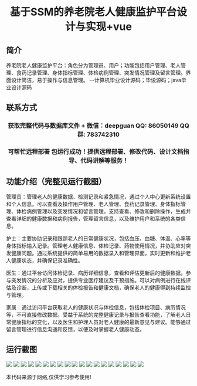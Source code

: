 <p><h1 align="center">基于SSM的养老院老人健康监护平台设计与实现+vue</h1></p>

## 简介
养老院老人健康监护平台：角色分为管理员、用户；功能包括用户管理、老人管理、食药记录管理、身体指标管理、体检病例管理、突发情况管理及留言管理。界面设计简洁，易于操作与信息管理。    --计算机毕业设计源码；毕设源码；java毕业设计源码


## 联系方式
<p><h3 align="center">获取完整代码与数据库文件 + 微信：deepguan QQ: 86050149 QQ群: 783742310</h3></p>
<p><h3 align="center">可帮忙远程部署 包运行成功！提供远程部署、修改代码、设计文档指导、代码讲解等服务！</h3></p>

## 功能介绍（完整见运行截图）
管理员：管理老人的健康数据、检测记录和紧急情况，通过个人中心更新系统设置和个人信息。可以查看及操作用户管理、老人管理、食药记录管理、身体指标管理、体检病例管理以及突发情况和留言管理。支持查看、修改和删除操作，生成并查看详细的健康数据和病例报告，管理留言信息，以及维护用户和系统的各类信息。

护士：主要协助记录和跟踪老人的日常健康状况，包括血压、血糖、体温、心率等身体指标输入记录。管理老人健康信息、体检记录、药物使用情况，并协助应对突发健康问题。通过系统提供的简单易用的数据录入和管理界面，实时更新和维护老人健康状态，并确保记录准确性。

医生：通过平台访问体检记录、病历详细信息，查看和评估更新后的健康数据。参与突发情况的分析及应对，提供专业医疗建议及干预措施。可以对病例进行在线评估及诊断，上传或下载相关的体检报告和健康文档，确保老人的健康得到持续监控与管理。

家属：通过访问平台获取老人的健康状况与体检信息，包括体检项目、病历情况等，不可直接修改数据。受益于系统的完整健康记录与报告查看功能，了解老人日常健康指标的变化，以及医生和护理人员对老人健康的最新意见与建议。能够通过留言管理进行信息沟通和反馈，以便及时掌握老人健康动态。


## 运行截图
![](https://bs-1329754181.cos.ap-shanghai.myqcloud.com/ssm/ElderlyHealthMonitoringPlatform/img/001.jpg)
![](https://bs-1329754181.cos.ap-shanghai.myqcloud.com/ssm/ElderlyHealthMonitoringPlatform/img/002.jpg)
![](https://bs-1329754181.cos.ap-shanghai.myqcloud.com/ssm/ElderlyHealthMonitoringPlatform/img/003.jpg)
![](https://bs-1329754181.cos.ap-shanghai.myqcloud.com/ssm/ElderlyHealthMonitoringPlatform/img/004.jpg)
![](https://bs-1329754181.cos.ap-shanghai.myqcloud.com/ssm/ElderlyHealthMonitoringPlatform/img/005.jpg)
![](https://bs-1329754181.cos.ap-shanghai.myqcloud.com/ssm/ElderlyHealthMonitoringPlatform/img/006.jpg)
![](https://bs-1329754181.cos.ap-shanghai.myqcloud.com/ssm/ElderlyHealthMonitoringPlatform/img/007.jpg)
![](https://bs-1329754181.cos.ap-shanghai.myqcloud.com/ssm/ElderlyHealthMonitoringPlatform/img/008.jpg)
![](https://bs-1329754181.cos.ap-shanghai.myqcloud.com/ssm/ElderlyHealthMonitoringPlatform/img/009.jpg)
![](https://bs-1329754181.cos.ap-shanghai.myqcloud.com/ssm/ElderlyHealthMonitoringPlatform/img/010.jpg)
![](https://bs-1329754181.cos.ap-shanghai.myqcloud.com/ssm/ElderlyHealthMonitoringPlatform/img/011.jpg)
![](https://bs-1329754181.cos.ap-shanghai.myqcloud.com/ssm/ElderlyHealthMonitoringPlatform/img/012.jpg)
![](https://bs-1329754181.cos.ap-shanghai.myqcloud.com/ssm/ElderlyHealthMonitoringPlatform/img/013.jpg)
![](https://bs-1329754181.cos.ap-shanghai.myqcloud.com/ssm/ElderlyHealthMonitoringPlatform/img/014.jpg)
![](https://bs-1329754181.cos.ap-shanghai.myqcloud.com/ssm/ElderlyHealthMonitoringPlatform/img/015.jpg)
![](https://bs-1329754181.cos.ap-shanghai.myqcloud.com/ssm/ElderlyHealthMonitoringPlatform/img/016.jpg)
![](https://bs-1329754181.cos.ap-shanghai.myqcloud.com/ssm/ElderlyHealthMonitoringPlatform/img/017.jpg)
![](https://bs-1329754181.cos.ap-shanghai.myqcloud.com/ssm/ElderlyHealthMonitoringPlatform/img/018.jpg)
![](https://bs-1329754181.cos.ap-shanghai.myqcloud.com/ssm/ElderlyHealthMonitoringPlatform/img/019.jpg)

<p>本代码来源于网络,仅供学习参考使用!</p>
